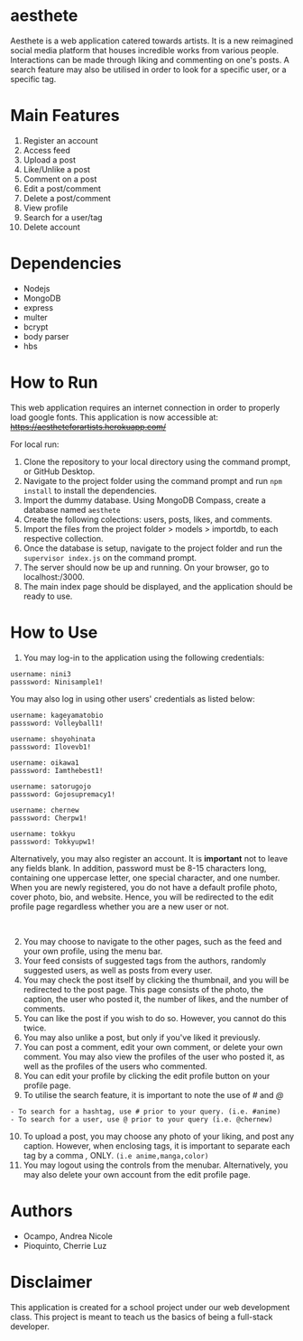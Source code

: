 # aesthete
Aesthete is a web application catered towards artists. It is a new reimagined social media platform that houses incredible works from various people. Interactions can be made through liking and commenting on one's posts. A search feature may also be utilised in order to look for a specific user, or a specific tag.


# Main Features
1. Register an account
2. Access feed
3. Upload a post
4. Like/Unlike a post
5. Comment on a post
6. Edit a post/comment
7. Delete a post/comment
8. View profile
9. Search for a user/tag
10. Delete account

# Dependencies
- Nodejs
- MongoDB
- express
- multer
- bcrypt
- body parser
- hbs

# How to Run
This web application requires an internet connection in order to properly load google fonts.
This application is now accessible at: ~~https://aestheteforartists.herokuapp.com/~~

For local run:
1. Clone the repository to your local directory using the command prompt, or GitHub Desktop.
2. Navigate to the project folder using the command prompt and run `npm install` to install the dependencies.
3. Import the dummy database. Using MongoDB Compass, create a database named `aesthete`
4. Create the following colections: users, posts, likes, and comments. 
5. Import the files from the project folder > models > importdb, to each respective collection.
6. Once the database is setup, navigate to the project folder and run the `supervisor index.js` on the command prompt.
7. The server should now be up and running. On your browser, go to localhost:/3000.
8. The main index page should be displayed, and the application should be ready to use.


# How to Use
1. You may log-in to the application using the following credentials:
```
username: nini3
passsword: Ninisample1!
```

You may also log in using other users' credentials as listed below:
```
username: kageyamatobio
passsword: Volleyball1! 

username: shoyohinata
passsword: Ilovevb1! 

username: oikawa1
passsword: Iamthebest1! 

username: satorugojo
passsword: Gojosupremacy1! 

username: chernew
passsword: Cherpw1! 

username: tokkyu
passsword: Tokkyupw1!
```

Alternatively, you may also register an account. It is **important** not to leave any fields blank. In addition, password must be 8-15 characters long, containing one uppercase letter, one special character, and one number. When you are newly registered, you do not have a default profile photo, cover photo, bio, and website. Hence, you will be redirected to the edit profile page regardless whether you are a new user or not.

<br>

2. You may choose to navigate to the other pages, such as the feed and your own profile, using the menu bar.
3. Your feed consists of suggested tags from the authors, randomly suggested users, as well as posts from every user.
4. You may check the post itself by clicking the thumbnail, and you will be redirected to the post page. This page consists of the photo, the caption, the user who posted it, the number of likes, and the number of comments.
5. You can like the post if you wish to do so. However, you cannot do this twice.
6. You may also unlike a post, but only if you've liked it previously. 
7. You can post a comment, edit your own comment, or delete your own comment. You may also view the profiles of the user who posted it, as well as the profiles of the users who commented. 
8. You can edit your profile by clicking the edit profile button on your profile page.
9. To utilise the search feature, it is important to note the use of *#* and *@*
```
- To search for a hashtag, use # prior to your query. (i.e. #anime)
- To search for a user, use @ prior to your query (i.e. @chernew)
```

10. To upload a post, you may choose any photo of your liking, and post any caption. However, when enclosing tags, it is important to separate each tag by a comma *,* ONLY. `(i.e anime,manga,color)`
11. You may logout using the controls from the menubar. Alternatively, you may also delete your own account from the edit profile page.


# Authors
- Ocampo, Andrea Nicole
- Pioquinto, Cherrie Luz

# Disclaimer
This application is created for a school project under our web development class. This project is meant to teach us the basics of being a full-stack developer.
